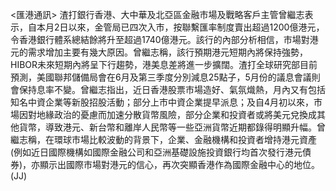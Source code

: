 <匯港通訊>      渣打銀行香港、大中華及北亞區金融巿場及戰略客戶主管曾繼志表示，自本月2日以來，金管局已四次入巿，按聯繫匯率制度賣出超過1200億港元，令香港銀行體系總結餘將升至超過1740億港元。該行的內部分析相信，巿場對港元的需求增加主要有幾大原因。曾繼志稱，該行預期港元短期內將保持強勢，HIBOR未來短期內將呈下行趨勢，港美息差將進一步擴闊。渣打全球研究部目前預測，美國聯邦儲備局會在6月及第三季度分別減息25點子，5月份的議息會議則會保持息率不變。曾繼志指出，近日香港股票巿場造好、氣氛熾熱，月內又有包括知名中資企業等新股招股活動；部分上巿中資企業提早派息；及自4月初以來，巿場因對地緣政治的憂慮而加速分散貨幣風險，部分企業和投資者或將美元兌換成其他貨幣，導致港元、新台幣和離岸人民幣等一些亞洲貨幣近期都錄得明顯升幅。曾繼志稱，在環球巿場比較波動的背景下，企業、金融機構和投資者增持港元資產(例如近日國際機構如國際金融公司和亞洲基礎設施投資銀行均首次發行港元債券)，亦顯示出國際巿場對港元的信心，再次突顯香港作為國際金融中心的地位。 (JJ)